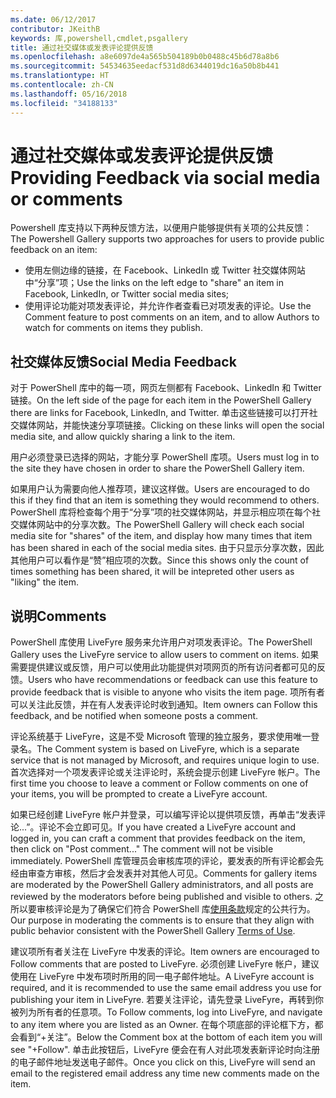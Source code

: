 ```yaml
---
ms.date: 06/12/2017
contributor: JKeithB
keywords: 库,powershell,cmdlet,psgallery
title: 通过社交媒体或发表评论提供反馈
ms.openlocfilehash: a8e6097de4a565b504189b0b0488c45b6d78a8b6
ms.sourcegitcommit: 54534635eedacf531d8d6344019dc16a50b8b441
ms.translationtype: HT
ms.contentlocale: zh-CN
ms.lasthandoff: 05/16/2018
ms.locfileid: "34188133"
---
```

# <a name="providing-feedback-via-social-media-or-comments"></a><span data-ttu-id="67bd9-103">通过社交媒体或发表评论提供反馈</span><span class="sxs-lookup"><span data-stu-id="67bd9-103">Providing Feedback via social media or comments</span></span>

<span data-ttu-id="67bd9-104">Powershell 库支持以下两种反馈方法，以便用户能够提供有关项的公共反馈：</span><span class="sxs-lookup"><span data-stu-id="67bd9-104">The Powershell Gallery supports two approaches for users to provide public feedback on an item:</span></span>

- <span data-ttu-id="67bd9-105">使用左侧边缘的链接，在 Facebook、LinkedIn 或 Twitter 社交媒体网站中“分享”项；</span><span class="sxs-lookup"><span data-stu-id="67bd9-105">Use the links on the left edge to "share" an item in Facebook, LinkedIn, or Twitter social media sites;</span></span>
- <span data-ttu-id="67bd9-106">使用评论功能对项发表评论，并允许作者查看已对项发表的评论。</span><span class="sxs-lookup"><span data-stu-id="67bd9-106">Use the Comment feature to post comments on an item, and to allow Authors to watch for comments on items they publish.</span></span>

## <a name="social-media-feedback"></a><span data-ttu-id="67bd9-107">社交媒体反馈</span><span class="sxs-lookup"><span data-stu-id="67bd9-107">Social Media Feedback</span></span>

<span data-ttu-id="67bd9-108">对于 PowerShell 库中的每一项，网页左侧都有 Facebook、LinkedIn 和 Twitter 链接。</span><span class="sxs-lookup"><span data-stu-id="67bd9-108">On the left side of the page for each item in the PowerShell Gallery there are links for Facebook, LinkedIn, and Twitter.</span></span>
<span data-ttu-id="67bd9-109">单击这些链接可以打开社交媒体网站，并能快速分享项链接。</span><span class="sxs-lookup"><span data-stu-id="67bd9-109">Clicking on these links will open the social media site, and allow quickly sharing a link to the item.</span></span>

<span data-ttu-id="67bd9-110">用户必须登录已选择的网站，才能分享 PowerShell 库项。</span><span class="sxs-lookup"><span data-stu-id="67bd9-110">Users must log in to the site they have chosen in order to share the PowerShell Gallery item.</span></span>

<span data-ttu-id="67bd9-111">如果用户认为需要向他人推荐项，建议这样做。</span><span class="sxs-lookup"><span data-stu-id="67bd9-111">Users are encouraged to do this if they find that an item is something they would recommend to others.</span></span>
<span data-ttu-id="67bd9-112">PowerShell 库将检查每个用于“分享”项的社交媒体网站，并显示相应项在每个社交媒体网站中的分享次数。</span><span class="sxs-lookup"><span data-stu-id="67bd9-112">The PowerShell Gallery will check each social media site for "shares" of the item, and display how many times that item has been shared in each of the social media sites.</span></span>
<span data-ttu-id="67bd9-113">由于只显示分享次数，因此其他用户可以看作是“赞”相应项的次数。</span><span class="sxs-lookup"><span data-stu-id="67bd9-113">Since this shows only the count of times something has been shared, it will be intepreted other users as "liking" the item.</span></span>


## <a name="comments"></a><span data-ttu-id="67bd9-114">说明</span><span class="sxs-lookup"><span data-stu-id="67bd9-114">Comments</span></span>

<span data-ttu-id="67bd9-115">PowerShell 库使用 LiveFyre 服务来允许用户对项发表评论。</span><span class="sxs-lookup"><span data-stu-id="67bd9-115">The PowerShell Gallery uses the LiveFyre service to allow users to comment on items.</span></span>
<span data-ttu-id="67bd9-116">如果需要提供建议或反馈，用户可以使用此功能提供对项网页的所有访问者都可见的反馈。</span><span class="sxs-lookup"><span data-stu-id="67bd9-116">Users who have recommendations or feedback can use this feature to provide feedback that is visible to anyone who visits the item page.</span></span>
<span data-ttu-id="67bd9-117">项所有者可以关注此反馈，并在有人发表评论时收到通知。</span><span class="sxs-lookup"><span data-stu-id="67bd9-117">Item owners can Follow this feedback, and be notified when someone posts a comment.</span></span>

<span data-ttu-id="67bd9-118">评论系统基于 LiveFyre，这是不受 Microsoft 管理的独立服务，要求使用唯一登录名。</span><span class="sxs-lookup"><span data-stu-id="67bd9-118">The Comment system is based on LiveFyre, which is a separate service that is not managed by Microsoft, and requires unique login to use.</span></span>
<span data-ttu-id="67bd9-119">首次选择对一个项发表评论或关注评论时，系统会提示创建 LiveFyre 帐户。</span><span class="sxs-lookup"><span data-stu-id="67bd9-119">The first time you choose to leave a comment or Follow comments on one of your items, you will be prompted to create a LiveFyre account.</span></span>

<span data-ttu-id="67bd9-120">如果已经创建 LiveFyre 帐户并登录，可以编写评论以提供项反馈，再单击“发表评论...”。评论不会立即可见。</span><span class="sxs-lookup"><span data-stu-id="67bd9-120">If you have created a LiveFyre account and logged in, you can craft a comment that provides feedback on the item, then click on "Post comment..." The comment will not be visible immediately.</span></span>
<span data-ttu-id="67bd9-121">PowerShell 库管理员会审核库项的评论，要发表的所有评论都会先经由审查方审核，然后才会发表并对其他人可见。</span><span class="sxs-lookup"><span data-stu-id="67bd9-121">Comments for gallery items are moderated by the PowerShell Gallery administrators, and all posts are reviewed by the moderators before being published and visible to others.</span></span>
<span data-ttu-id="67bd9-122">之所以要审核评论是为了确保它们符合 PowerShell 库[使用条款](https://www.powershellgallery.com/policies/Terms)规定的公共行为。</span><span class="sxs-lookup"><span data-stu-id="67bd9-122">Our purpose in moderating the comments is to ensure that they align with public behavior consistent with the PowerShell Gallery [Terms of Use](https://www.powershellgallery.com/policies/Terms).</span></span>

<span data-ttu-id="67bd9-123">建议项所有者关注在 LiveFyre 中发表的评论。</span><span class="sxs-lookup"><span data-stu-id="67bd9-123">Item owners are encouraged to Follow comments that are posted to LiveFyre.</span></span>
<span data-ttu-id="67bd9-124">必须创建 LiveFyre 帐户，建议使用在 LiveFyre 中发布项时所用的同一电子邮件地址。</span><span class="sxs-lookup"><span data-stu-id="67bd9-124">A LiveFyre account is required, and it is recommended to use the same email address you use for publishing your item in LiveFyre.</span></span>
<span data-ttu-id="67bd9-125">若要关注评论，请先登录 LiveFyre，再转到你被列为所有者的任意项。</span><span class="sxs-lookup"><span data-stu-id="67bd9-125">To Follow comments, log into LiveFyre, and navigate to any item where you are listed as an Owner.</span></span>
<span data-ttu-id="67bd9-126">在每个项底部的评论框下方，都会看到“+关注”。</span><span class="sxs-lookup"><span data-stu-id="67bd9-126">Below the Comment box at the bottom of each item you will see "+Follow".</span></span>
<span data-ttu-id="67bd9-127">单击此按钮后，LiveFyre 便会在有人对此项发表新评论时向注册的电子邮件地址发送电子邮件。</span><span class="sxs-lookup"><span data-stu-id="67bd9-127">Once you click on this, LiveFyre will send an email to the registered email address any time new comments made on the item.</span></span>